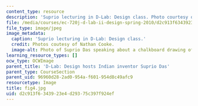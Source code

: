 ```yaml
---
content_type: resource
description: 'Suprio lecturing in D-Lab: Design class. Photo courtesy of Nathan Cooke.'
file: /media/courses/ec-720j-d-lab-ii-design-spring-2010/d2c913f6343923e4d29375c397f924ef_fig4.jpg
file_type: image/jpeg
image_metadata:
  caption: 'Suprio lecturing in D-Lab: Design class.'
  credit: Photos coutesy of Nathan Cooke.
  image-alt: Photo of Suprio Das speaking about a chalkboard drawing of bicycle drivetrain.
learning_resource_types: []
ocw_type: OCWImage
parent_title: 'D-Lab: Design hosts Indian inventor Suprio Das'
parent_type: CourseSection
parent_uid: 96960d28-2ad0-954a-f601-954d8c49afc9
resourcetype: Image
title: fig4.jpg
uid: d2c913f6-3439-23e4-d293-75c397f924ef
---
```

